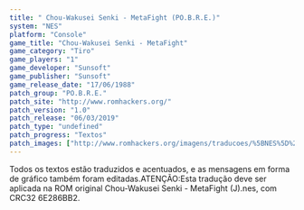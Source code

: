 ```yaml
---
title: " Chou-Wakusei Senki - MetaFight (PO.B.R.E.)"
system: "NES"
platform: "Console"
game_title: "Chou-Wakusei Senki - MetaFight"
game_category: "Tiro"
game_players: "1"
game_developer: "Sunsoft"
game_publisher: "Sunsoft"
game_release_date: "17/06/1988"
patch_group: "PO.B.R.E."
patch_site: "http://www.romhackers.org/"
patch_version: "1.0"
patch_release: "06/03/2019"
patch_type: "undefined"
patch_progress: "Textos"
patch_images: ["http://www.romhackers.org/imagens/traducoes/%5BNES%5D%20Chou-Wakusei%20Senki%20-%20MetaFight%20-%20POBRE%20-%201.png","http://www.romhackers.org/imagens/traducoes/%5BNES%5D%20Chou-Wakusei%20Senki%20-%20MetaFight%20-%20POBRE%20-%202.png","http://www.romhackers.org/imagens/traducoes/%5BNES%5D%20Chou-Wakusei%20Senki%20-%20MetaFight%20-%20POBRE%20-%203.png"]
---
```

Todos os textos estão traduzidos e acentuados, e as mensagens em forma de gráfico também foram editadas.ATENÇÃO:Esta tradução deve ser aplicada na ROM original Chou-Wakusei Senki - MetaFight (J).nes, com CRC32 6E286BB2.
